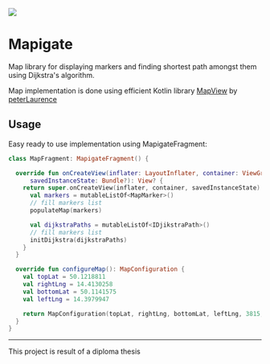 [![](https://jitpack.io/v/Unbearables/mapigate.svg)](https://jitpack.io/#Unbearables/mapigate)
# Mapigate

Map library for displaying markers and finding shortest path amongst them using Dijkstra's algorithm.

Map implementation is done using efficient Kotlin library [MapView](https://github.com/peterLaurence/MapView) by [peterLaurence](https://github.com/peterLaurence)

## Usage

Easy ready to use implementation using MapigateFragment:

```kotlin
class MapFragment: MapigateFragment() {

  override fun onCreateView(inflater: LayoutInflater, container: ViewGroup?,
      savedInstanceState: Bundle?): View? {
    return super.onCreateView(inflater, container, savedInstanceState).also {
      val markers = mutableListOf<MapMarker>()
      // fill markers list
      populateMap(markers)

      val dijkstraPaths = mutableListOf<IDjikstraPath>()
      // fill markers list
      initDijkstra(dijkstraPaths)
    }
  }

  override fun configureMap(): MapConfiguration {
    val topLat = 50.1218811
    val rightLng = 14.4130258
    val bottomLat = 50.1141575
    val leftLng = 14.3979947

    return MapConfiguration(topLat, rightLng, bottomLat, leftLng, 3815, 3085, 5, 256, 4f)
  }
}
``` 

---

This project is result of a diploma thesis
